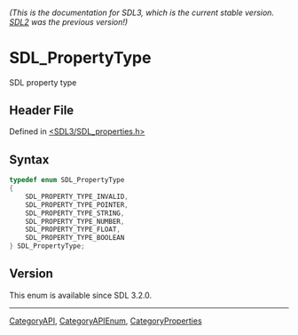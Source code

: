 ###### (This is the documentation for SDL3, which is the current stable version. [SDL2](https://wiki.libsdl.org/SDL2/) was the previous version!)
# SDL_PropertyType

SDL property type

## Header File

Defined in [<SDL3/SDL_properties.h>](https://github.com/libsdl-org/SDL/blob/main/include/SDL3/SDL_properties.h)

## Syntax

```c
typedef enum SDL_PropertyType
{
    SDL_PROPERTY_TYPE_INVALID,
    SDL_PROPERTY_TYPE_POINTER,
    SDL_PROPERTY_TYPE_STRING,
    SDL_PROPERTY_TYPE_NUMBER,
    SDL_PROPERTY_TYPE_FLOAT,
    SDL_PROPERTY_TYPE_BOOLEAN
} SDL_PropertyType;
```

## Version

This enum is available since SDL 3.2.0.

----
[CategoryAPI](CategoryAPI), [CategoryAPIEnum](CategoryAPIEnum), [CategoryProperties](CategoryProperties)

